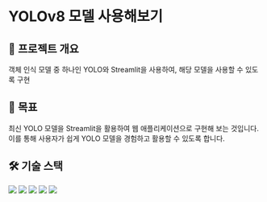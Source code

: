# YOLOv8 모델 사용해보기 

## 🌟 프로젝트 개요
객체 인식 모델 중 하나인 YOLO와 Streamlit을 사용하여, 해당 모델을 사용할 수 있도록 구현

## 🎯 목표
최신 YOLO 모델을 Streamlit을 활용하여 웹 애플리케이션으로 구현해 보는 것입니다. 이를 통해 사용자가 쉽게 YOLO 모델을 경험하고 활용할 수 있도록 합니다.

## 🛠 기술 스택
<img src="https://img.shields.io/badge/Python-3776AB?style=for-the-badge&logo=Python&logoColor=white"> <img src="https://img.shields.io/badge/OpenCV-5C3EE8?style=for-the-badge&logo=OpenCV&logoColor=white"> <img src="https://img.shields.io/badge/GitHub-181717?style=for-the-badge&logo=GitHub&logoColor=white"> <img src="https://img.shields.io/badge/Jupyter-F37626?style=for-the-badge&logo=Jupyter&logoColor=white"> <img src="https://img.shields.io/badge/git-F05032?style=for-the-badge&logo=git&logoColor=white">

